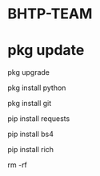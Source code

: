 # BHTP-TEAM 
#
# pkg update

pkg upgrade

pkg install python

pkg install git

pip install requests

pip install bs4

pip install rich

rm -rf 





